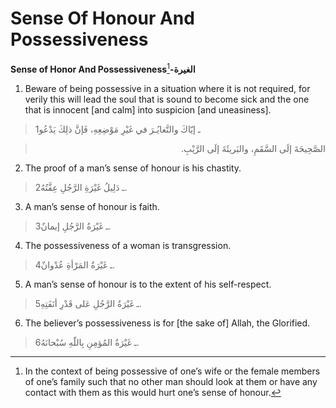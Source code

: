 Sense Of Honour And Possessiveness
==================================

**Sense of Honor And Possessiveness**[^1]**-الغيرة**

1. Beware of being possessive in a situation where it is not required,
for verily this will lead the soul that is sound to become sick and the
one that is innocent [and calm] into suspicion [and uneasiness].

> 1ـ إيّاكَ والتَّغايُـرَ في غَيْرِ مَوْضِعِهِ، فَإنَّ ذلِكَ يَدْعُو
<blockquote dir="rtl">
  <p>
الصَّحِيحَةَ إلَى السَّقَمِ، والبَريئَةَ إلَى الرَّيْبِ.
  </p>
</blockquote>

2. The proof of a man’s sense of honour is his chastity.

> 2ـ دَلِيلُ غَيْرَةِ الرَّجُلِ عِفَّتُهُ.

3. A man’s sense of honour is faith.

> 3ـ غَيْرَةُ الرَّجُلِ إيمانٌ.

4. The possessiveness of a woman is transgression.

> 4ـ غَيْرَةُ المَرْأةِ عُدْوانٌ.

5. A man’s sense of honour is to the extent of his self-respect.

> 5ـ غَيْرَةُ الرَّجُلِ عَلى قَدْرِ أنَفَتِهِ.

6. The believer’s possessiveness is for [the sake of] Allah, the
Glorified.

> 6ـ غَيْرَةُ المُؤمِنِ بِاللّهِ سُبْحانَهُ.

[^1]: In the context of being possessive of one’s wife or the female
members of one’s family such that no other man should look at them or
have any contact with them as this would hurt one’s sense of honour.


